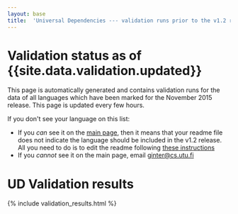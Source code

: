 ```yaml
---
layout: base
title:  'Universal Dependencies --- validation runs prior to the v1.2 release'
---
```


# Validation status as of {{site.data.validation.updated}}

This page is automatically generated and contains validation runs for
the data of all languages which have been marked for the November 2015
release. This page is updated every few hours.

If you don't see your language on this list:

- If you *can* see it on the [main page](http://universaldependencies.org/), then it means that your readme file does not indicate the language should be included in the v1.2 release. All you need to do is to edit the readme following [these instructions](http://universaldependencies.org/language_metadata.html)
- If you *cannot* see it on the main page, email ginter@cs.utu.fi 

# UD Validation results

<div id="accordion" class="jquery-ui-accordion">
{% include validation_results.html %}
</div>

